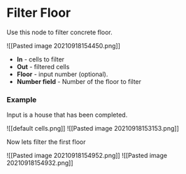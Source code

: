 # Filter Floor
Use this node to filter concrete floor.

![[Pasted image 20210918154450.png]]
- **In** - cells to filter
- **Out** - filtered cells
- **Floor** - input number (optional).
- **Number field** - Number of the floor to filter

### Example
Input is a house that has been completed.

![[default cells.png]]
![[Pasted image 20210918153153.png]]

Now lets filter the first floor

![[Pasted image 20210918154952.png]]
![[Pasted image 20210918154932.png]]